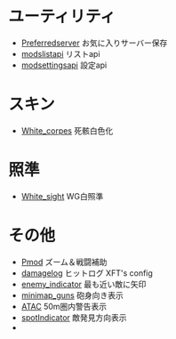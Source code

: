 # ユーティリティ
 - [Preferredserver](https://wgmods.net/737/) お気に入りサーバー保存
 - [modslistapi](https://bitbucket.org/P0LIR0ID/modslist/downloads/) リストapi
 - [modsettingsapi](http://aslain.com/) 設定api
 
# スキン
 - [White_corpes](http://aslain.com/) 死骸白色化
 
# 照準
 - [White_sight](http://aslain.com/) WG白照準 
 
# その他
 - [Pmod](https://wgmods.net/50/) ズーム＆戦闘補助
 - [damagelog](http://aslain.com/) ヒットログ XFT's config
 - [enemy_indicator](https://protanki.tv/mods/battle_mod/indikator-blizhaishego-vraga) 最も近い敵に矢印
 - [minimap_guns](https://protanki.tv/mods/battle_mod/stvoly-protivnika-na-minikarte) 砲身向き表示 
 - [ATAC](http://wotsite.net/mody-dlya-world-of-tanks/12160-mod-atas-dlya-wot.html) 50m圏内警告表示
 - [spotIndicator](http://aslain.com/) 敵発見方向表示
 - []()
 
